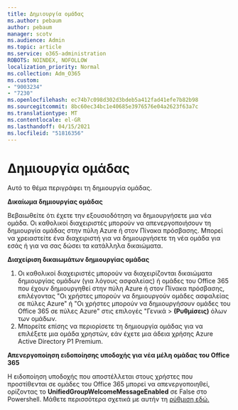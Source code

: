 ```yaml
---
title: Δημιουργία ομάδας
ms.author: pebaum
author: pebaum
manager: scotv
ms.audience: Admin
ms.topic: article
ms.service: o365-administration
ROBOTS: NOINDEX, NOFOLLOW
localization_priority: Normal
ms.collection: Adm_O365
ms.custom:
- "9003234"
- "7230"
ms.openlocfilehash: ec74b7c098d302d3bdeb5a412fad41efe7b82b98
ms.sourcegitcommit: 8bc60ec34bc1e40685e3976576e04a2623f63a7c
ms.translationtype: MT
ms.contentlocale: el-GR
ms.lasthandoff: 04/15/2021
ms.locfileid: "51816356"
---
```

# <a name="create-a-group"></a>Δημιουργία ομάδας

Αυτό το θέμα περιγράφει τη δημιουργία ομάδας.

**Δικαίωμα δημιουργίας ομάδας**

Βεβαιωθείτε ότι έχετε την εξουσιοδότηση να δημιουργήσετε μια νέα ομάδα. Οι καθολικοί διαχειριστές μπορούν να απενεργοποιήσουν τη δημιουργία ομάδας στην πύλη Azure ή στον Πίνακα πρόσβασης. Μπορεί να χρειαστείτε ένα διαχειριστή για να δημιουργήσετε τη νέα ομάδα για εσάς ή για να σας δώσει τα κατάλληλα δικαιώματα.

**Διαχείριση δικαιωμάτων δημιουργίας ομάδας**

1. Οι καθολικοί διαχειριστές μπορούν να διαχειρίζονται δικαιώματα δημιουργίας ομάδων (για λόγους ασφαλείας) ή ομάδες του Office 365 που έχουν δημιουργηθεί στην πύλη Azure ή στον Πίνακα πρόσβασης, επιλέγοντας "Οι χρήστες μπορούν να δημιουργούν ομάδες ασφαλείας σε πύλες Azure" ή "Οι χρήστες μπορούν να δημιουργήσουν ομάδες του Office 365 σε πύλες Azure" στις επιλογές "Γενικά  >  **(Ρυθμίσεις)** όλων των ομάδων.
2. Μπορείτε επίσης να περιορίσετε τη δημιουργία ομάδας για να επιλέξετε μια ομάδα χρηστών, εάν έχετε μια άδεια χρήσης Azure Active Directory P1 Premium.

**Απενεργοποίηση ειδοποίησης υποδοχής για νέα μέλη ομάδας του Office 365**

Η ειδοποίηση υποδοχής που αποστέλλεται στους χρήστες που προστίθενται σε ομάδες του Office 365 μπορεί να απενεργοποιηθεί, ορίζοντας το **UnifiedGroupWelcomeMessageEnabled** σε False στο Powershell. Μάθετε περισσότερα σχετικά με αυτήν τη [ρύθμιση εδώ.](https://docs.microsoft.com/powershell/module/exchange/set-unifiedgroup?view=exchange-ps&preserve-view=true)

